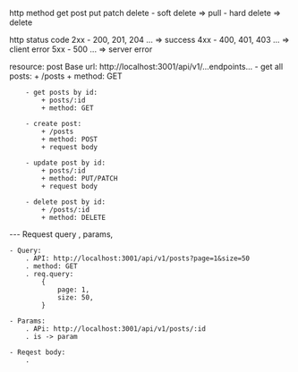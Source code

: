 http method
    get 
    post 
    put 
    patch
    delete
        - soft delete => pull
        - hard delete => delete

http status code
    2xx - 200, 201, 204 ... => success
    4xx - 400, 401, 403 ... => client error
    5xx - 500 ... => server error 

resource: post
    Base url: http://localhost:3001/api/v1/...endpoints...
        - get all posts: 
            + /posts
            + method: GET

        - get posts by id:
            + posts/:id        
            + method: GET

        - create post:
            + /posts
            + method: POST
            + request body

        - update post by id:
            + posts/:id
            + method: PUT/PATCH
            + request body

        - delete post by id:
            + /posts/:id
            + method: DELETE


--- Request query , params,  

    - Query:
        . API: http://localhost:3001/api/v1/posts?page=1&size=50
        . method: GET
        . req.query: 
            {
                page: 1,
                size: 50,
            }
    
    - Params: 
        . APi: http://localhost:3001/api/v1/posts/:id
        . is -> param

    - Reqest body:
        .

    